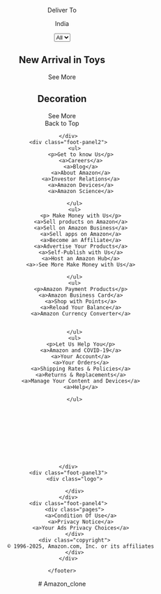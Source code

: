 <!DOCTYPE html>
<html lang="en">
<head>
    <meta charset="UTF-8">
    <meta name="viewport" content="width=device-width, initial-scale=1.0">
    <title>Amazon</title>
    <link rel="stylesheet" href="https://cdnjs.cloudflare.com/ajax/libs/font-awesome/6.7.2/css/all.min.css" integrity="sha512-Evv84Mr4kqVGRNSgIGL/F/aIDqQb7xQ2vcrdIwxfjThSH8CSR7PBEakCr51Ck+w+/U6swU2Im1vVX0SVk9ABhg==" crossorigin="anonymous" referrerpolicy="no-referrer" />
    <link rel="stylesheet" href="style.css">
</head>
<body>
    <header>
        <div class="navbar">
            <div class="nav-logo border">
                <div class="logo"></div>
            </div>
            <div class="nav-address border">
              <p class="add-first">Deliver To</p>
              <div class="add-icon">
                <i class="fa-solid fa-location-dot"></i> 
                <p class="add-second">India</p>
              </div> 
            </div> 
              <div class="nav-search">
                <select class="search-select">
                    <option>All</option>

                </select>
                <input placeholder="Search Amazon" class="search-input">
                <div class="search-icon">
                    <i class="fa-solid fa-magnifying-glass"></i>

                


              </div>
            </div>
            <div class="nav-signin border">
                <p><span>Hello , Signin </span></p>
                <p class="nav-second">Account & Lists</p>
            </div>
            <div class="nav-return border">
                <p><span>Returns</span></p>
                <p class="nav-second">& Orders</p>
            </div>
            <div class="nav-cart border">
                <i class="fa-solid fa-cart-shopping"></i>
                Cart
            </div>

        </div>
        <div class="panel">
            <div class="panel-all">
                <i class="fa-solid fa-bars"></i>
                All
            </div>
            <div class="panel-ops">
                <p>Today's Deals</p>
                <p>Customer Service</p>
                <p>Registry</p>
                <p>Gift Cards</p>
                <p>sell</p>
            </div>
            <div class="panel-deals">
                <p>shop deals in Electronics</p>
            </div>

        </div>
        

    </header>
    <div class="hero-section">
            <div class="hero-msg">
                <p>You are on amazon.com.You can also shop on Amazon India for millions of products with fast local delivery. <a>Click here to go to amazon.in</a></p>
            </div>
    </div>

    <div class="shop-section">
        <div class="box">
            <div class="box-content">
                <h2>Clothes</h2>
                <div class="box-img" style="background-image: url(box1_image.jpg);"></div>
                <a>See More</a>
            </div>
        </div>
        <div class="box"><div class="box-content">
            <h2>Health & personal Care</h2>
            <div class="box-img" style="background-image: url(box2_image.jpg);"></div>
            <a>See More</a>
        </div>
    </div>
        <div class="box"><div class="box-content">
            <h2>Furniture</h2>
            <div class="box-img" style="background-image: url(box3_image.jpg);"></div>
            <a>See More</a>
        </div>
    </div>
        <div class="box"><div class="box-content">
            <h2>Electronics</h2>
            <div class="box-img" style="background-image: url(box4_image.jpg);"></div>
            <a>See More</a>
        </div>
    </div>
    <div class="box">
        <div class="box-content">
            <h2>Beauty picks</h2>
            <div class="box-img" style="background-image: url(box5_image.jpg);"></div>
            <a>See More</a>
        </div>
    </div>
    <div class="box"><div class="box-content">
        <h2>Pet Care</h2>
        <div class="box-img" style="background-image: url(box6_image.jpg);"></div>
        <a>See More</a>
    </div>
</div>
    <div class="box"><div class="box-content">
        <h2>New Arrival in Toys </h2>
        <div class="box-img" style="background-image: url(box7_image.jpg);"></div>
        <a>See More</a>
    </div>
</div>
    <div class="box4 box"><div class="box-content">
        <h2>Decoration</h2>
        <div class="box-img" style="background-image: url(box8_image.jpg);"></div>
        <a>See More</a>
    </div>
</div>
    </div>
    <footer>
        <div class="foot-panel1">
            Back to Top

        </div>
        <div class="foot-panel2">
            <ul>
                <p>Get to know Us</p>
                <a>Careers</a>
                <a>Blog</a>
                <a>About Amazon</a>
                <a>Investor Relations</a>
                <a>Amazon Devices</a>
                <a>Amazon Science</a>
        
            </ul>
            <ul>
                <p> Make Money with Us</p>
                <a>Sell products on Amazon</a>
                <a>Sell on Amazon Business</a>
                <a>Sell apps on Amazon</a>
                <a>Become an Affiliate</a>
                <a>Advertise Your Products</a>
                <a>Self-Publish with Us</a>
                <a>Host an Amazon Hub</a>
                <a>›See More Make Money with Us</a>
        
            </ul>
            <ul>
                <p>Amazon Payment Products</p>
                <a>Amazon Business Card</a>
                <a>Shop with Points</a>
                <a>Reload Your Balance</a>
                <a>Amazon Currency Converter</a>
                
        
            </ul>
            <ul>
                <p>Let Us Help You</p>
                <a>Amazon and COVID-19</a>
                <a>Your Account</a>
                <a>Your Orders</a>
                <a>Shipping Rates & Policies</a>
                <a>Returns & Replacements</a>
                <a>Manage Your Content and Devices</a>
                <a>Help</a>
        
            </ul>
            
            
            
            





            
        </div>
        <div class="foot-panel3">
            <div class="logo">

            </div>
        </div>
        <div class="foot-panel4">
            <div class="pages">
                <a>Condition Of Use</a>
                <a>Privacy Notice</a>
                <a>Your Ads Privacy Choices</a>
            </div>
            <div class="copyright">
                © 1996-2025, Amazon.com, Inc. or its affiliates
            </div>
        </div>
        
    </footer>
    
    
    
</body>
</html> # Amazon_clone
